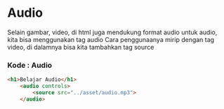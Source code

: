 # Audio
Selain gambar, video, di html juga mendukung format audio
untuk audio, kita bisa menggunakan tag audio
Cara penggunaanya mirip dengan tag video, di dalamnya bisa kita tambahkan tag source

### Kode : Audio
```html
<h1>Belajar Audio</h1>
    <audio controls>
        <source src="../asset/audio.mp3">
    </audio>
```
